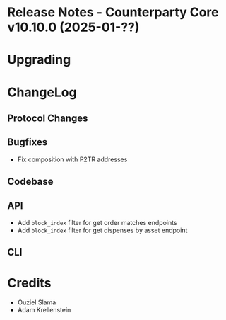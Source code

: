 # Release Notes - Counterparty Core v10.10.0 (2025-01-??)


# Upgrading



# ChangeLog

## Protocol Changes

## Bugfixes

- Fix composition with P2TR addresses

## Codebase

## API

- Add `block_index` filter for get order matches endpoints
- Add `block_index` filter for get dispenses by asset endpoint

## CLI


# Credits

- Ouziel Slama
- Adam Krellenstein
